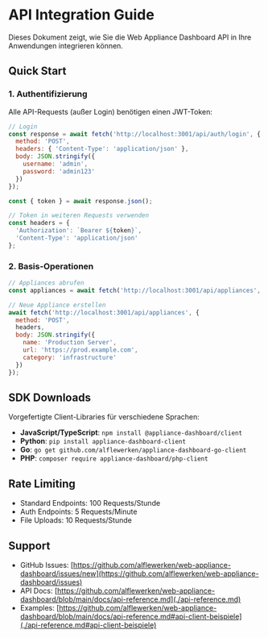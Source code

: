 # API Integration Guide

Dieses Dokument zeigt, wie Sie die Web Appliance Dashboard API in Ihre Anwendungen integrieren können.

## Quick Start

### 1. Authentifizierung

Alle API-Requests (außer Login) benötigen einen JWT-Token:

```javascript
// Login
const response = await fetch('http://localhost:3001/api/auth/login', {
  method: 'POST',
  headers: { 'Content-Type': 'application/json' },
  body: JSON.stringify({
    username: 'admin',
    password: 'admin123'
  })
});

const { token } = await response.json();

// Token in weiteren Requests verwenden
const headers = {
  'Authorization': `Bearer ${token}`,
  'Content-Type': 'application/json'
};
```

### 2. Basis-Operationen

```javascript
// Appliances abrufen
const appliances = await fetch('http://localhost:3001/api/appliances', { headers });

// Neue Appliance erstellen
await fetch('http://localhost:3001/api/appliances', {
  method: 'POST',
  headers,
  body: JSON.stringify({
    name: 'Production Server',
    url: 'https://prod.example.com',
    category: 'infrastructure'
  })
});
```

## SDK Downloads

Vorgefertigte Client-Libraries für verschiedene Sprachen:

- **JavaScript/TypeScript**: `npm install @appliance-dashboard/client`
- **Python**: `pip install appliance-dashboard-client`
- **Go**: `go get github.com/alflewerken/appliance-dashboard-go-client`
- **PHP**: `composer require appliance-dashboard/php-client`

## Rate Limiting

- Standard Endpoints: 100 Requests/Stunde
- Auth Endpoints: 5 Requests/Minute
- File Uploads: 10 Requests/Stunde

## Support

- GitHub Issues: [https://github.com/alflewerken/web-appliance-dashboard/issues/new](https://github.com/alflewerken/web-appliance-dashboard/issues)
- API Docs: [https://github.com/alflewerken/web-appliance-dashboard/blob/main/docs/api-reference.md](./api-reference.md)
- Examples: [https://github.com/alflewerken/web-appliance-dashboard/blob/main/docs/api-reference.md#api-client-beispiele](./api-reference.md#api-client-beispiele)